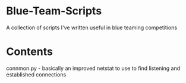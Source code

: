 # Blue-Team-Scripts

A collection of scripts I've written useful in blue teaming competitions

# Contents
connmon.py - basically an improved netstat to use to find listening and established connections
 
